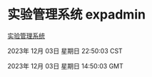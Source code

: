 # 实验管理系统 expadmin
[实验管理系统](http://:56808/expadmin-782313d2-e1b1-4ea7-932e-3a55e6a1a4d0/)

2023年 12月 03日 星期日 22:50:03 CST

2023年 12月 03日 星期日 14:50:03 GMT
